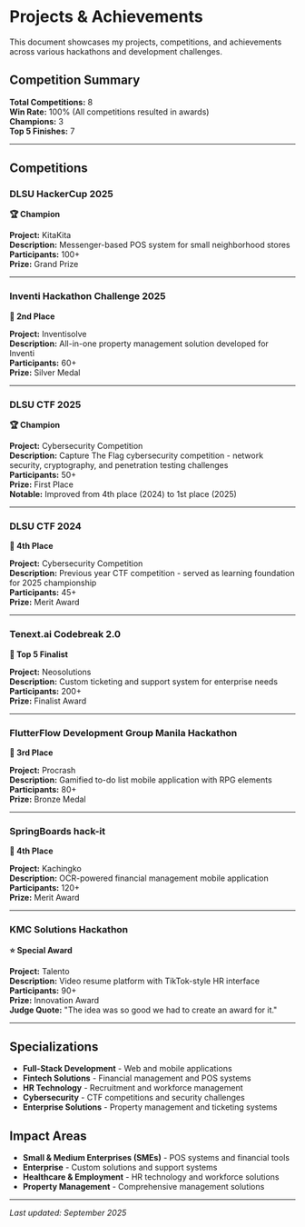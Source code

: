 # Projects & Achievements

This document showcases my projects, competitions, and achievements across various hackathons and development challenges.

## Competition Summary

**Total Competitions:** 8  
**Win Rate:** 100% (All competitions resulted in awards)  
**Champions:** 3  
**Top 5 Finishes:** 7  

---

## Competitions

### DLSU HackerCup 2025
**🏆 Champion**

**Project:** KitaKita  
**Description:** Messenger-based POS system for small neighborhood stores  
**Participants:** 100+  
**Prize:** Grand Prize  

---

### Inventi Hackathon Challenge 2025
**🥈 2nd Place**

**Project:** Inventisolve  
**Description:** All-in-one property management solution developed for Inventi  
**Participants:** 60+  
**Prize:** Silver Medal  

---

### DLSU CTF 2025
**🏆 Champion**

**Project:** Cybersecurity Competition  
**Description:** Capture The Flag cybersecurity competition - network security, cryptography, and penetration testing challenges  
**Participants:** 50+  
**Prize:** First Place  
**Notable:** Improved from 4th place (2024) to 1st place (2025)  

---

### DLSU CTF 2024
**🏅 4th Place**

**Project:** Cybersecurity Competition  
**Description:** Previous year CTF competition - served as learning foundation for 2025 championship  
**Participants:** 45+  
**Prize:** Merit Award  

---

### Tenext.ai Codebreak 2.0
**🥇 Top 5 Finalist**

**Project:** Neosolutions  
**Description:** Custom ticketing and support system for enterprise needs  
**Participants:** 200+  
**Prize:** Finalist Award  

---

### FlutterFlow Development Group Manila Hackathon
**🥉 3rd Place**

**Project:** Procrash  
**Description:** Gamified to-do list mobile application with RPG elements  
**Participants:** 80+  
**Prize:** Bronze Medal  

---

### SpringBoards hack-it
**🏅 4th Place**

**Project:** Kachingko  
**Description:** OCR-powered financial management mobile application  
**Participants:** 120+  
**Prize:** Merit Award  

---

### KMC Solutions Hackathon
**⭐ Special Award**

**Project:** Talento  
**Description:** Video resume platform with TikTok-style HR interface  
**Participants:** 90+  
**Prize:** Innovation Award  
**Judge Quote:** "The idea was so good we had to create an award for it."  

---

## Specializations

- **Full-Stack Development** - Web and mobile applications
- **Fintech Solutions** - Financial management and POS systems
- **HR Technology** - Recruitment and workforce management
- **Cybersecurity** - CTF competitions and security challenges
- **Enterprise Solutions** - Property management and ticketing systems

## Impact Areas

- **Small & Medium Enterprises (SMEs)** - POS systems and financial tools
- **Enterprise** - Custom solutions and support systems
- **Healthcare & Employment** - HR technology and workforce solutions
- **Property Management** - Comprehensive management solutions

---

*Last updated: September 2025*
